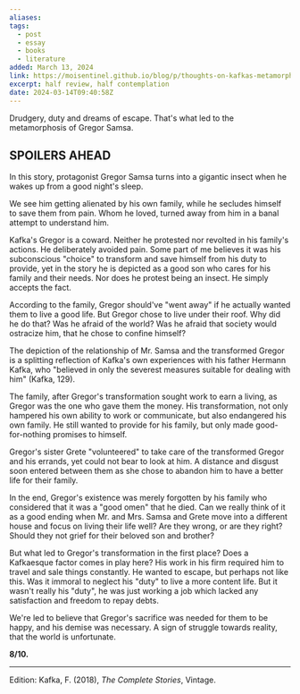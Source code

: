 ```yaml
---
aliases: 
tags:
  - post
  - essay
  - books
  - literature
added: March 13, 2024
link: https://moisentinel.github.io/blog/p/thoughts-on-kafkas-metamorphosis
excerpt: half review, half contemplation
date: 2024-03-14T09:40:58Z
---
```

Drudgery, duty and dreams of escape.
That's what led to the metamorphosis of Gregor Samsa.
## SPOILERS AHEAD

In this story, protagonist Gregor Samsa turns into a gigantic insect when he wakes up from a good night's sleep.

We see him getting alienated by his own family, while he secludes himself to save them from pain. Whom he loved, turned away from him in a banal attempt to understand him.

Kafka's Gregor is a coward. Neither he protested nor revolted in his family's actions. He deliberately avoided pain. Some part of me believes it was his subconscious "choice" to transform and save himself from his duty to provide, yet in the story he is depicted as a good son who cares for his family and their needs. Nor does he protest being an insect. He simply accepts the fact.

According to the family, Gregor should've "went away" if he actually wanted them to live a good life. But Gregor chose to live under their roof. Why did he do that? Was he afraid of the world? Was he afraid that society would ostracize him, that he chose to confine himself?

The depiction of the relationship of Mr. Samsa and the transformed Gregor is a splitting reflection of Kafka's own experiences with his father Hermann Kafka, who "believed in only the severest measures suitable for dealing with him" (Kafka, 129). 

The family, after Gregor's transformation sought work to earn a living, as Gregor was the one who gave them the money. His transformation, not only hampered his own ability to work or communicate, but also endangered his own family. He still wanted to provide for his family, but only made good-for-nothing promises to himself.

Gregor's sister Grete "volunteered" to take care of the transformed Gregor and his errands, yet could not bear to look at him. A distance and disgust soon entered between them as she chose to abandon him to have a better life for their family.

In the end, Gregor's existence was merely forgotten by his family who considered that it was a "good omen" that he died. Can we really think of it as a good ending when Mr. and Mrs. Samsa and Grete move into a different house and focus on living their life well? Are they wrong, or are they right? Should they not grief for their beloved son and brother?

But what led to Gregor's transformation in the first place? Does a Kafkaesque factor comes in play here? His work in his firm required him to travel and sale things constantly. He wanted to escape, but perhaps not like this. Was it immoral to neglect his "duty" to live a more content life. But it wasn't really his "duty", he was just working a job which lacked any satisfaction and freedom to repay debts.

We're led to believe that Gregor's sacrifice was needed for them to be happy, and his demise was necessary. A sign of struggle towards reality, that the world is unfortunate.

**8/10.**

---
Edition: Kafka, F. (2018), *The Complete Stories*, Vintage.